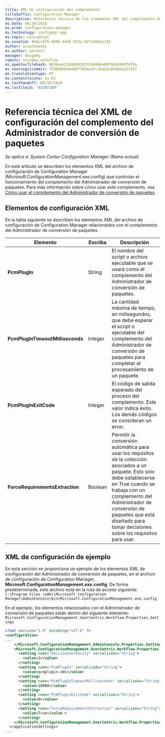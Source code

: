 ```yaml
---
title: XML de configuración del complemento
titleSuffix: Configuration Manager
description: Referencia técnica de los elementos XML del complemento del Administrador de conversión de paquetes.
ms.date: 08/24/2018
ms.prod: configuration-manager
ms.technology: configmgr-app
ms.topic: conceptual
ms.assetid: 940cc075-4066-44d5-972a-927c0b0a1143
author: aczechowski
ms.author: aaroncz
manager: dougeby
robots: noindex,nofollow
ms.openlocfilehash: 863beac218dd493d75294686a00f9bda569fdfbb
ms.sourcegitcommit: 759098de944b8f7d5eedfc2bae2cb9a6ba15276f
ms.translationtype: HT
ms.contentlocale: es-ES
ms.lasthandoff: 08/30/2018
ms.locfileid: "43297160"
---
```

# <a name="technical-reference-for-the-package-conversion-manager-plug-in-configuration-xml"></a>Referencia técnica del XML de configuración del complemento del Administrador de conversión de paquetes

*Se aplica a: System Center Configuration Manager (Rama actual)*

<!--1357861-->

En este artículo se describen los elementos XML del archivo de configuración de Configuration Manager (Microsoft.ConfigurationManagement.exe.config) que controlan el funcionamiento del complemento del Administrador de conversión de paquetes. Para más información sobre cómo usar este complemento, vea [Cómo usar el complemento del Administrador de conversión de paquetes](/sccm/apps/pcm/how-to-use-plug-in).



## <a name="xml-configuration-elements"></a>Elementos de configuración XML

En la tabla siguiente se describen los elementos XML del archivo de configuración de Configuration Manager relacionados con el complemento del Administrador de conversión de paquetes.

|Elemento  |Escriba  |Descripción  |
|---------|---------|---------|
|**PcmPlugIn**|String|El nombre del script o archivo ejecutable que se usará como el complemento del Administrador de conversión de paquetes.|
|**PcmPlugInTimeoutMilliseconds**|Integer|La cantidad máxima de tiempo, en milisegundos, que debe esperar el script o ejecutable del complemento del Administrador de conversión de paquetes para completar el procesamiento de un paquete.|
|**PcmPluginExitCode**|Integer|El código de salida esperado del proceso del complemento. Este valor indica éxito. Los demás códigos se consideran un error.|
|**ForceRequirementsExtraction**|Boolean|Permitir la conversión automática para usar los requisitos de la colección asociados a un paquete. Esto solo debe establecerse en True cuando se trabaja con un complemento del Administrador de conversión de paquetes que está diseñado para tomar decisiones sobre los requisitos para usar.|



## <a name="sample-configuration-xml"></a>XML de configuración de ejemplo

En esta sección se proporciona un ejemplo de los elementos XML de configuración del Administrador de conversión de paquetes, en el archivo de configuración de Configuration Manager, **Microsoft.ConfigurationManagement.exe.config**. De forma predeterminada, este archivo está en la ruta de acceso siguiente:  
`C:\Program Files (x86)\Microsoft Configuration Manager\AdminConsole\bin\Microsoft.ConfigurationManagement.exe.config`

En el ejemplo, los elementos relacionados con el Administrador de conversión de paquetes están dentro del siguiente elemento: `Microsoft.ConfigurationManagement.UserCentric.Workflow.Properties.Settings`

``` XML
<?xml version="1.0" encoding="utf-8" ?>
<configuration>
...
    </Microsoft.ConfigurationManagement.AdminConsole.Properties.Settings>
    <Microsoft.ConfigurationManagement.UserCentric.Workflow.Properties.Settings>
      <setting name="DecisionVerbosity" serializeAs="String">
        <value>2</value>
      </setting>
      <setting name="PcmPlugIn" serializeAs="String">
        <value>pcmplugin.vbs</value>
      </setting>
      <setting name="PcmPlugInTimeoutMilliseconds" serializeAs="String">
        <value>10000</value>
      </setting>
      <setting name="PcmPluginExitCode" serializeAs="String">
        <value>0</value>
      </setting>
      <setting name="ForceRequirementsExtraction" serializeAs="String">
        <value>True</value >
      </setting>
    </Microsoft.ConfigurationManagement.UserCentric.Workflow.Properties.Settings>
  </applicationSettings>
...
```

